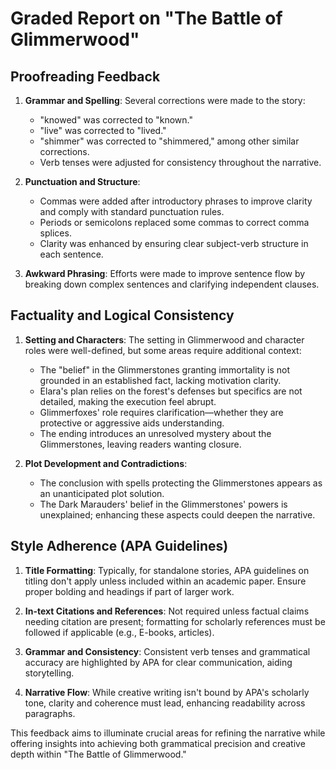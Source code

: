 # Graded Report on "The Battle of Glimmerwood"

## Proofreading Feedback

1. **Grammar and Spelling**: Several corrections were made to the story:
   - "knowed" was corrected to "known."
   - "live" was corrected to "lived."
   - "shimmer" was corrected to "shimmered," among other similar corrections.
   - Verb tenses were adjusted for consistency throughout the narrative.

2. **Punctuation and Structure**:
   - Commas were added after introductory phrases to improve clarity and comply with standard punctuation rules.
   - Periods or semicolons replaced some commas to correct comma splices.
   - Clarity was enhanced by ensuring clear subject-verb structure in each sentence.

3. **Awkward Phrasing**: Efforts were made to improve sentence flow by breaking down complex sentences and clarifying independent clauses.

## Factuality and Logical Consistency

1. **Setting and Characters**: The setting in Glimmerwood and character roles were well-defined, but some areas require additional context:
   - The "belief" in the Glimmerstones granting immortality is not grounded in an established fact, lacking motivation clarity.
   - Elara's plan relies on the forest's defenses but specifics are not detailed, making the execution feel abrupt.
   - Glimmerfoxes' role requires clarification—whether they are protective or aggressive aids understanding.
   - The ending introduces an unresolved mystery about the Glimmerstones, leaving readers wanting closure.

2. **Plot Development and Contradictions**:
   - The conclusion with spells protecting the Glimmerstones appears as an unanticipated plot solution.
   - The Dark Marauders' belief in the Glimmerstones' powers is unexplained; enhancing these aspects could deepen the narrative.

## Style Adherence (APA Guidelines)

1. **Title Formatting**: Typically, for standalone stories, APA guidelines on titling don't apply unless included within an academic paper. Ensure proper bolding and headings if part of larger work.

2. **In-text Citations and References**: Not required unless factual claims needing citation are present; formatting for scholarly references must be followed if applicable (e.g., E-books, articles).

3. **Grammar and Consistency**: Consistent verb tenses and grammatical accuracy are highlighted by APA for clear communication, aiding storytelling.

4. **Narrative Flow**: While creative writing isn't bound by APA's scholarly tone, clarity and coherence must lead, enhancing readability across paragraphs.

This feedback aims to illuminate crucial areas for refining the narrative while offering insights into achieving both grammatical precision and creative depth within "The Battle of Glimmerwood."